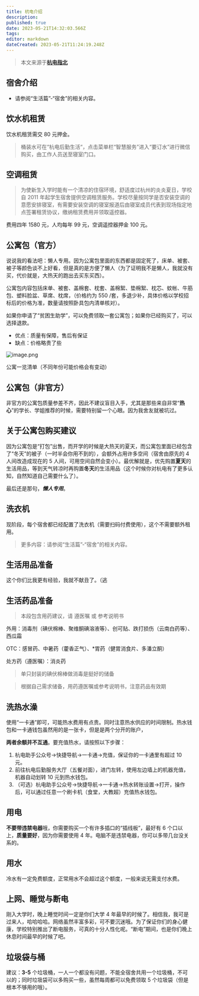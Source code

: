 ```yaml
---
title: 杭电介绍
description: 
published: true
date: 2023-05-21T14:32:03.566Z
tags: 
editor: markdown
dateCreated: 2023-05-21T11:24:19.248Z
---
```


> 本文来源于[**杭电指北**](https://www.yuque.com/hduer/guide)

## 宿舍介绍

- 请参阅“生活篇”-“宿舍”的相关内容。

## 饮水机租赁

饮水机租赁需交 80 元押金。
> 桶装水可在“杭电后勤生活“，点击菜单栏“智慧服务”进入“要订水”进行微信购买，由工作人员送至寝室门口。

## 空调租赁

> 为使新生入学时能有一个清凉的住宿环境，舒适度过杭州的炎炎夏日，学校自 2011
> 年起学生宿舍提供空调租赁服务。学校尽量按同学是否安装空调的意愿安排寝室，有需要安装空调的寝室报道后由寝室成员代表到现场指定地点签署租赁协议，缴纳租赁费用并领取遥控器。

费用四年 1580 元，人均每年 99 元，空调遥控器押金 100 元。

## 公寓包（官方）

说说我的看法吧：懒人专用。因为公寓包里面的东西都是固定死了，床单、被套、被子等颜色谈不上好看，但是真的是方便了懒人（为了证明我不是懒人，我就没有买，代价就是，大热天的跑出去买东买西）。

公寓包内容包括床单、被套、盖棉套、枕套、盖棉絮、垫棉絮、枕芯、蚊帐、牛筋包、塑料脸盆、草席、枕席，（价格约为 550 /套，多退少补，具体价格以学校招标后的价格为准，数量请按照卧具包内清单核对）。

如果你申请了“贫困生助学”，可以免费领取一套公寓包；如果你已经购买了，可以选择退款。

- 优点：质量有保障，售后有保证
- 缺点：价格略贵了些

![image.png](https://cdn.nlark.com/yuque/0/2021/png/2596791/1629028551861-9ee714af-825d-47fc-b420-1d1b6086930b.png#clientId=uf7ae8ff3-b6a7-4&from=paste&height=336&id=u1daf1673&originHeight=671&originWidth=563&originalType=binary&ratio=1&rotation=0&showTitle=false&size=167205&status=done&style=stroke&taskId=u62264bf4-ffb3-45bc-9691-45c3c405d4d&title=&width=282)

公寓一览清单（不同年份可能价格会有变动）

## 公寓包（非官方）

非官方的公寓包质量参差不齐，因此不建议盲目入手，尤其是那些来自非常“**热心**”的学长、学姐推荐的时候，需要特别留一个心眼。因为我舍友就被坑过。

## 关于公寓包购买建议

因为公寓包是“打包”出售，而开学的时候是大热天的夏天，而公寓包里面已经包含了“冬天”的被子（一时半会你用不到的），会额外占用许多空间（宿舍由原先的 4 人间改造成现在的 5 人间，可用空间自然会变小）。最优解就是，优先购置**夏天**的生活用品，等到天气转凉时再购置**冬天**的生活用品（这个时候你对杭电有了更多认知，自然知道自己需要什么了）。

最后还是那句，_**懒人专用**_。

## 洗衣机

现阶段，每个宿舍都已经配置了洗衣机（需要扫码付费使用），这个不需要额外租用。
> 更多内容：请参阅“生活篇”-“宿舍”的相关内容。

## 生活用品准备

这个你们比我更有经验，我就不献丑了。（逃

## 生活药品准备

> 本段包含用药建议，请 遵医嘱 或 参考说明书

外用：消毒剂（碘伏棉棒、聚维酮碘溶液等）、创可贴、跌打损伤（云南白药等）、西瓜霜

OTC：感冒药、中暑药（藿香正气）、*胃药（健胃消食片、多潘立酮）

处方药（遵医嘱）：消炎药

> 单只封装的碘伏棉棒做消毒是挺好的储备

> 根据自己需求储备，用药遵医嘱或参考说明书，注意药品有效期

## 洗热水澡

使用“一卡通”即可，可能热水费用有点贵。同时注意热水供应的时间限制。热水钱包和一卡通钱包虽然用的是一张卡，但是是两个分开的账户，

**两者余额并不互通**。要充值热水，请按照以下步骤：

1. 杭电助手公众号->快捷导航->一卡通->充值，保证你的一卡通里有超过 10 元。
2. 前往杭电后勤服务大厅（五餐对面），进门左转，使用左边墙上的机器充值，机器自动划转 10 元到热水钱包。
3. （可选）杭电助手公众号->快捷导航->一卡通->热水转账设置->打开，操作后，可以通过任意一个刷卡机（食堂，大教超）充值热水钱包。

## 用电

**不要带违禁电器**哦，你需要购买一个有许多插口的“插线板”，最好有 6 个口以上，**质量要好**，因为你需要使用 4 年。电脑不是违禁电器，你可以多带几台没关系的。

## 用水

冷水有一定免费额度，正常用水不会超过这个额度，一般来说无需支付水费。

## 上网、睡觉与断电

刚入大学时，晚上睡觉时间一定是你们大学 4 年最早的时候了。相信我，我可是过来人，哈哈哈哈。网络虽然丰富多彩，可不要沉迷哦。为了保证你们的身心健康，学校特别推出了断电服务，可真的十分人性化呢。“断电”期间，也是你们晚上休息时间最早的时候了吧。

## 垃圾袋与桶

建议：**3-5** 个垃圾桶，一人一个都没有问题，不能全宿舍共用一个垃圾桶，不可以的；同时垃圾袋可以多购买一些，虽然每周都可以免费领取 5 个垃圾袋（但是根本不够用的哦）。